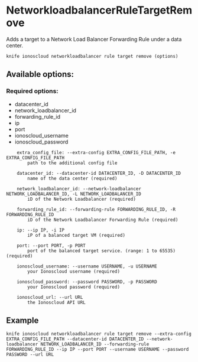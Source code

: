 # NetworkloadbalancerRuleTargetRemove

Adds a target to a Network Load Balancer Forwarding Rule under a data center.

```text
knife ionoscloud networkloadbalancer rule target remove (options)
```

## Available options:

### Required options:

* datacenter\_id
* network\_loadbalancer\_id
* forwarding\_rule\_id
* ip
* port
* ionoscloud\_username
* ionoscloud\_password

```text
    extra_config_file: --extra-config EXTRA_CONFIG_FILE_PATH, -e EXTRA_CONFIG_FILE_PATH
        path to the additional config file

    datacenter_id: --datacenter-id DATACENTER_ID, -D DATACENTER_ID
        name of the data center (required)

    network_loadbalancer_id: --network-loadbalancer NETWORK_LOADBALANCER_ID, -L NETWORK_LOADBALANCER_ID
        iD of the Network Loadbalancer (required)

    forwarding_rule_id: --forwarding-rule FORWARDING_RULE_ID, -R FORWARDING_RULE_ID
        iD of the Network Loadbalancer Forwarding Rule (required)

    ip: --ip IP, -i IP
        iP of a balanced target VM (required)

    port: --port PORT, -p PORT
        port of the balanced target service. (range: 1 to 65535) (required)

    ionoscloud_username: --username USERNAME, -u USERNAME
        your Ionoscloud username (required)

    ionoscloud_password: --password PASSWORD, -p PASSWORD
        your Ionoscloud password (required)

    ionoscloud_url: --url URL
        the Ionoscloud API URL

```
## Example

```text
knife ionoscloud networkloadbalancer rule target remove --extra-config EXTRA_CONFIG_FILE_PATH --datacenter-id DATACENTER_ID --network-loadbalancer NETWORK_LOADBALANCER_ID --forwarding-rule FORWARDING_RULE_ID --ip IP --port PORT --username USERNAME --password PASSWORD --url URL
```

